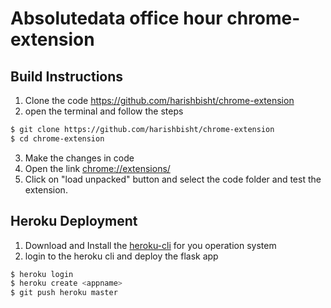 # Absolutedata office hour chrome-extension

## Build Instructions
1. Clone the code https://github.com/harishbisht/chrome-extension
2. open the terminal and follow the steps
```sh
$ git clone https://github.com/harishbisht/chrome-extension
$ cd chrome-extension
```
3. Make the changes in code
4. Open the link [chrome://extensions/](chrome://extensions/)
5. Click on "load unpacked" button and select the code folder and test the extension.

## Heroku Deployment
1. Download and Install the [heroku-cli](https://devcenter.heroku.com/articles/heroku-cli) for you operation system
2. login to the heroku cli and deploy the flask app
```sh
$ heroku login
$ heroku create <appname>
$ git push heroku master
```